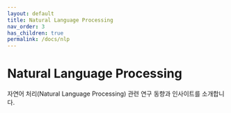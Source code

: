 ```yaml
---
layout: default
title: Natural Language Processing
nav_order: 3
has_children: true
permalink: /docs/nlp
---
```


# Natural Language Processing

자연어 처리(Natural Language Processing) 관련 연구 동향과 인사이트를 소개합니다.
